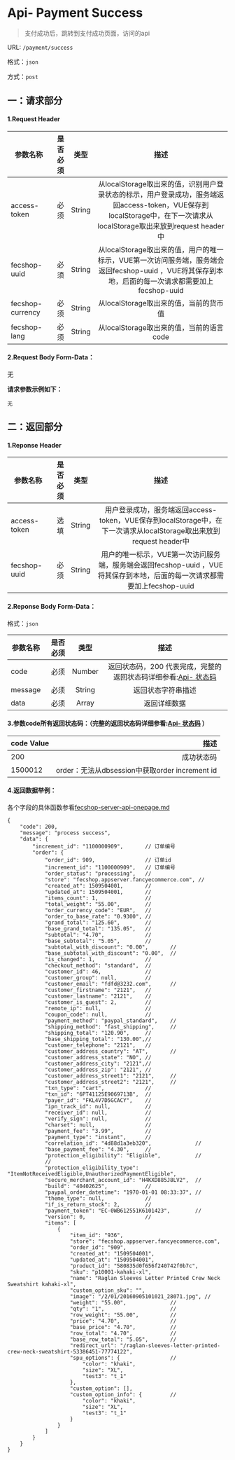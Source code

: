 Api- Payment Success
================

> 支付成功后，跳转到支付成功页面，访问的api

URL: `/payment/success`

格式：`json`

方式：`post`


一：请求部分
---------

#### 1.Request Header


| 参数名称          | 是否必须    |  类型        |  描述     |
| ------------------| -----:      | :----:       |:----:     |
| access-token      | 必须        |   String     | 从localStorage取出来的值，识别用户登录状态的标示，用户登录成功，服务端返回access-token，VUE保存到localStorage中，在下一次请求从localStorage取出来放到request header中   |
| fecshop-uuid      | 必须        |   String     | 从localStorage取出来的值，用户的唯一标示，VUE第一次访问服务端，服务端会返回fecshop-uuid ，VUE将其保存到本地，后面的每一次请求都需要加上fecshop-uuid    |
| fecshop-currency  | 必须        |   String     | 从localStorage取出来的值，当前的货币值  |
| fecshop-lang      | 必须        |   String     | 从localStorage取出来的值，当前的语言code  |


#### 2.Request Body Form-Data：

无

**请求参数示例如下：**

```
无
```

二：返回部分
----------

#### 1.Reponse Header

| 参数名称          | 是否必须    |  类型        |  描述     |
| ------------------| -----:      | :----:       |:----:     |
| access-token      | 选填        |   String     | 用户登录成功，服务端返回access-token，VUE保存到localStorage中，在下一次请求从localStorage取出来放到request header中   |
| fecshop-uuid      | 必须        |   String     | 用户的唯一标示，VUE第一次访问服务端，服务端会返回fecshop-uuid ，VUE将其保存到本地，后面的每一次请求都需要加上fecshop-uuid    |

#### 2.Reponse Body Form-Data：

格式：`json`

| 参数名称        | 是否必须    |  类型       |  描述        |
| ----------------| -----:      | :----:      |:----:        | 
| code            | 必须        |   Number    | 返回状态码，200 代表完成，完整的返回状态码详细参看:[Api- 状态码](fecshop-server-return-code.md) |
| message         | 必须        |   String    | 返回状态字符串描述  |
| data            | 必须        |   Array     | 返回详细数据        |

#### 3.参数code所有返回状态码：（完整的返回状态码详细参看:[Api- 状态码](fecshop-server-return-code.md) ）

| code Value      |        描述                                        |
| ----------------| --------------------------------------------------:| 
| 200             | 成功状态码                                         |  
| 1500012         | order：无法从dbsession中获取order increment id                  | 



#### 4.返回数据举例：

各个字段的具体函数参看[fecshop-server-api-onepage.md](fecshop-server-api-onepage.md)


```
{
    "code": 200,
    "message": "process success",
    "data": { 
        "increment_id": "1100000909",       // 订单编号
        "order": {
            "order_id": 909,                // 订单id
            "increment_id": "1100000909",   // 订单编号
            "order_status": "processing",   //
            "store": "fecshop.appserver.fancyecommerce.com", //
            "created_at": 1509504001,       //
            "updated_at": 1509504001,       //
            "items_count": 1,               //
            "total_weight": "55.00",        //
            "order_currency_code": "EUR",   //
            "order_to_base_rate": "0.9300", //
            "grand_total": "125.60",        //
            "base_grand_total": "135.05",   //
            "subtotal": "4.70",             //
            "base_subtotal": "5.05",        //
            "subtotal_with_discount": "0.00",       //
            "base_subtotal_with_discount": "0.00",  //
            "is_changed": 1,                //
            "checkout_method": "standard",  //
            "customer_id": 46,              //
            "customer_group": null,         //
            "customer_email": "fdfd@3232.com",      //
            "customer_firstname": "2121",   //
            "customer_lastname": "2121",    //
            "customer_is_guest": 2,         //
            "remote_ip": null,              //
            "coupon_code": null,            //
            "payment_method": "paypal_standard",    //
            "shipping_method": "fast_shipping",     //
            "shipping_total": "120.90",     //
            "base_shipping_total": "130.00",//
            "customer_telephone": "2121",   //
            "customer_address_country": "AT",       //
            "customer_address_state": "NO", //
            "customer_address_city": "2121",//
            "customer_address_zip": "2121", //
            "customer_address_street1": "2121",     //
            "customer_address_street2": "2121",     //
            "txn_type": "cart",             //
            "txn_id": "6PT41125E9069713B",  //
            "payer_id": "FKL4V7D5GCACY",    //
            "ipn_track_id": null,           //
            "receiver_id": null,            //
            "verify_sign": null,            //
            "charset": null,                //
            "payment_fee": "3.99",          //
            "payment_type": "instant",      //
            "correlation_id": "4d88d1a3eb320",              //
            "base_payment_fee": "4.30",     //
            "protection_eligibility": "Eligible",           //
            //
            "protection_eligibility_type": "ItemNotReceivedEligible,UnauthorizedPaymentEligible",
            "secure_merchant_account_id": "H4KXD885J8LV2",  //
            "build": "40402625",            //
            "paypal_order_datetime": "1970-01-01 08:33:37", //
            "theme_type": null,             //
            "if_is_return_stock": 2,        //
            "payment_token": "EC-0WB612551K6101423",        //
            "version": 0,                   //
            "items": [
                {
                    "item_id": "936",
                    "store": "fecshop.appserver.fancyecommerce.com",
                    "order_id": "909",
                    "created_at": "1509504001",
                    "updated_at": "1509504001",
                    "product_id": "580835d0f656f240742f0b7c",
                    "sku": "p10001-kahaki-xl",
                    "name": "Raglan Sleeves Letter Printed Crew Neck Sweatshirt kahaki-xl",
                    "custom_option_sku": "",
                    "image": "/2/01/20160905101021_28071.jpg", //
                    "weight": "55.00",              //
                    "qty": "1",                     //
                    "row_weight": "55.00",          //
                    "price": "4.70",                //
                    "base_price": "4.70",           //
                    "row_total": "4.70",            //
                    "base_row_total": "5.05",       //
                    "redirect_url": "/raglan-sleeves-letter-printed-crew-neck-sweatshirt-53386451-77774122",
                    "spu_options": {                //
                        "color": "khaki",
                        "size": "XL",
                        "test3": "t_1"
                    },
                    "custom_option": [],
                    "custom_option_info": {         //
                        "color": "khaki",
                        "size": "XL",
                        "test3": "t_1"
                    }
                }
            ]
        }
    }
}
```